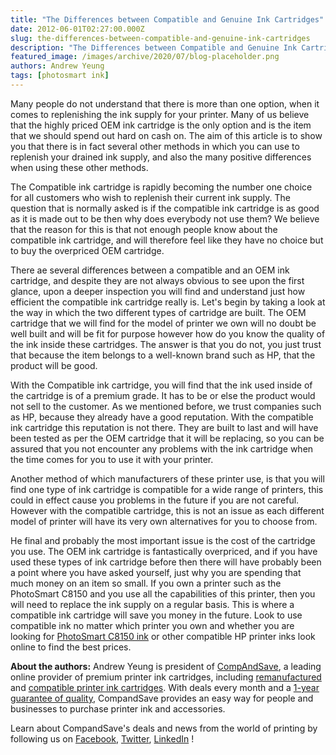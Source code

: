 ```yaml
---
title: "The Differences between Compatible and Genuine Ink Cartridges"
date: 2012-06-01T02:27:00.000Z
slug: the-differences-between-compatible-and-genuine-ink-cartridges
description: "The Differences between Compatible and Genuine Ink Cartridges"
featured_image: /images/archive/2020/07/blog-placeholder.png
authors: Andrew Yeung
tags: [photosmart ink]
---
```


Many people do not understand that there is more than one option, when it comes to replenishing the ink supply for your printer. Many of us believe that the highly priced OEM ink cartridge is the only option and is the item that we should spend out hard on cash on. The aim of this article is to show you that there is in fact several other methods in which you can use to replenish your drained ink supply, and also the many positive differences when using these other methods. 

The Compatible ink cartridge is rapidly becoming the number one choice for all customers who wish to replenish their current ink supply. The question that is normally asked is if the compatible ink cartridge is as good as it is made out to be then why does everybody not use them? We believe that the reason for this is that not enough people know about the compatible ink cartridge, and will therefore feel like they have no choice but to buy the overpriced OEM cartridge. 

There ae several differences between a compatible and an OEM ink cartridge, and despite they are not always obvious to see upon the first glance, upon a deeper inspection you will find and understand just how efficient the compatible ink cartridge really is. Let's begin by taking a look at the way in which the two different types of cartridge are built. The OEM cartridge that we will find for the model of printer we own will no doubt be well built and will be fit for purpose however how do you know the quality of the ink inside these cartridges. The answer is that you do not, you just trust that because the item belongs to a well-known brand such as HP, that the product will be good. 

With the Compatible ink cartridge, you will find that the ink used inside of the cartridge is of a premium grade. It has to be or else the product would not sell to the customer. As we mentioned before, we trust companies such as HP, because they already have a good reputation. With the compatible ink cartridge this reputation is not there. They are built to last and will have been tested as per the OEM cartridge that it will be replacing, so you can be assured that you not encounter any problems with the ink cartridge when the time comes for you to use it with your printer.

Another method of which manufacturers of these printer use, is that you will find one type of ink cartridge is compatible for a wide range of printers, this could in effect cause you problems in the future if you are not careful. However with the compatible cartridge, this is not an issue as each different model of printer will have its very own alternatives for you to choose from.

He final and probably the most important issue is the cost of the cartridge you use. The OEM ink cartridge is fantastically overpriced, and if you have used these types of ink cartridge before then there will have probably been a point where you have asked yourself, just why you are spending that much money on an item so small. If you own a printer such as the PhotoSmart C8150 and you use all the capabilities of this printer, then you will need to replace the ink supply on a regular basis. This is where a compatible ink cartridge will save you money in the future. Look to use compatible ink no matter which printer you own and whether you are looking for [PhotoSmart C8150 ink](https://www.compandsave.com/hp/photosmart/c8150-ink-cartridges) or other compatible HP printer inks look online to find the best prices.

  
**About the authors:** Andrew Yeung is president of [CompAndSave](https://www.compandsave.com/), a leading online provider of premium printer ink cartridges, including [remanufactured](https://www.compandsave.com/help) and [compatible printer ink cartridges](https://www.compandsave.com/help). With deals every month and a [1-year guarantee of quality](https://www.compandsave.com/help), CompandSave provides an easy way for people and businesses to purchase printer ink and accessories.

Learn about CompandSave's deals and news from the world of printing by following us on [Facebook](https://www.facebook.com/compandsave.ink), [Twitter](https://twitter.com/compandsave), [LinkedIn](https://www.linkedin.com) !